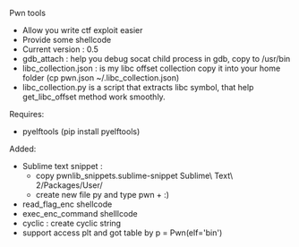 Pwn tools
- Allow you write ctf exploit easier
- Provide some shellcode
- Current version : 0.5
- gdb_attach : help you debug socat child process in gdb, copy to /usr/bin
- libc_collection.json : is my libc offset collection copy it into your home folder (cp pwn.json ~/.libc_collection.json)
- libc_collection.py is a script that extracts libc symbol, that help get_libc_offset method work smoothly.

Requires:
- pyelftools (pip install pyelftools)

Added:
- Sublime text snippet : 
  + copy pwnlib_snippets.sublime-snippet Sublime\ Text\ 2/Packages/User/
  + create new file py and type pwn + <tab> :)
- read_flag_enc shellcode
- exec_enc_command shelllcode
- cyclic : create cyclic string
- support access plt and got table by p = Pwn(elf='bin')
